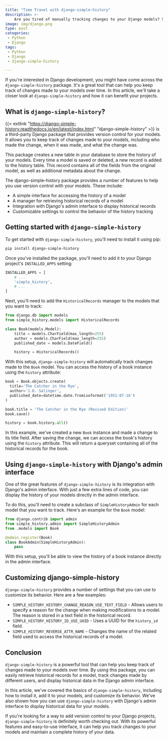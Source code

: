 ```yaml
---
title: "Time Travel with django-simple-history"
description: >-
    Are you tired of manually tracking changes to your Django models? Say hello to django-simple-history! This powerful package allows you to easily keep track of modifications made to your models over time. With django-simple-history, you can retrieve historical records for a model, track changes made by different users, and display historical data in the Django admin interface.
image: img/django.png
type: post
categories:
 - Python
 - Django
tags:
 - Python
 - Django
 - django-simple-history

---
```


If you're interested in Django development, you might have come across the `django-simple-history` package. It's a great tool that can help you keep track of changes made to your models over time. In this article, we'll take a closer look at `django-simple-history` and how it can benefit your projects.

## What is `django-simple-history`?

{{< extlink "https://django-simple-history.readthedocs.io/en/latest/index.html" "django-simple-history" >}} is a third-party Django package that provides version control for your models. It allows you to keep track of changes made to your models, including who made the change, when it was made, and what the change was.

This package creates a new table in your database to store the history of your models. Every time a model is saved or deleted, a new record is added to the history table. This record contains all of the fields from the original model, as well as additional metadata about the change.

The django-simple-history package provides a number of features to help you use version control with your models. These include:

 * A simple interface for accessing the history of a model
 * A manager for retrieving historical records of a model
 * Integration with Django's admin interface to display historical records
 * Customizable settings to control the behavior of the history tracking

## Getting started with `django-simple-history`

To get started with `django-simple-history`, you'll need to install it using pip:

```bash
pip install django-simple-history
```

Once you've installed the package, you'll need to add it to your Django project's `INSTALLED_APPS` setting:

```python
INSTALLED_APPS = [
    # ...
    'simple_history',
    # ...
]
```

Next, you'll need to add the `HistoricalRecords` manager to the models that you want to track:

```python
from django.db import models
from simple_history.models import HistoricalRecords

class Book(models.Model):
    title = models.CharField(max_length=255)
    author = models.CharField(max_length=255)
    published_date = models.DateField()

    history = HistoricalRecords()
```

With this setup, `django-simple-history` will automatically track changes made to the `Book` model. You can access the history of a book instance using the `history` attribute:

```python
book = Book.objects.create(
  title='The Catcher in the Rye',
  author='J.D. Salinger',
  published_date=datetime.date.fromisoformat('1951-07-16')
)

book.title = 'The Catcher in the Rye (Revised Edition)'
book.save()

history = book.history.all()
```

In this example, we've created a new `Book` instance and made a change to its title field. After saving the change, we can access the book's history using the `history` attribute. This will return a queryset containing all of the historical records for the book.

## Using `django-simple-history` with Django's admin interface

One of the great features of `django-simple-history` is its integration with Django's admin interface. With just a few extra lines of code, you can display the history of your models directly in the admin interface.

To do this, you'll need to create a subclass of `SimpleHistoryAdmin` for each model that you want to track. Here's an example for the `Book` model:

```python
from django.contrib import admin
from simple_history.admin import SimpleHistoryAdmin
from .models import Book

@admin.register(Book)
class BookAdmin(SimpleHistoryAdmin):
    pass
```

With this setup, you'll be able to view the history of a book instance directly in the admin interface.

## Customizing django-simple-history

`django-simple-history` provides a number of settings
that you can use to customize its behavior. Here are a few examples:

* `SIMPLE_HISTORY_HISTORY_CHANGE_REASON_USE_TEXT_FIELD` - Allows users to specify a reason for the change when making modifications to a model. The reason is stored in a text field in the historical record.
* `SIMPLE_HISTORY_HISTORY_ID_USE_UUID` - Uses a UUID for the `history_id` field.
* `SIMPLE_HISTORY_REVERSE_ATTR_NAME` - Changes the name of the related field used to access the historical records of a model.

## Conclusion

`django-simple-history` is a powerful tool that can help you keep track of changes made to your models over time. By using this package, you can easily retrieve historical records for a model, track changes made by different users, and display historical data in the Django admin interface.

In this article, we've covered the basics of `django-simple-history`, including how to install it, add it to your models, and customize its behavior. We've also shown how you can use `django-simple-history` with Django's admin interface to display historical data for your models.

If you're looking for a way to add version control to your Django projects, `django-simple-history` is definitely worth checking out. With its powerful features and easy-to-use interface, it can help you track changes to your models and maintain a complete history of your data.
